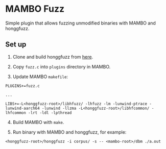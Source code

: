 # MAMBO Fuzz

Simple plugin that allows fuzzing unmodified binaries with MAMBO and honggfuzz.

## Set up

1. Clone and build honggfuzz from [here](https://github.com/google/honggfuzz).

2. Copy `fuzz.c` into `plugins` directory in MAMBO.

3. Update MAMBO `makefile`:

```
PLUGINS+=fuzz.c

...

LIBS+=-L<honggfuzz-root>/libhfuzz/ -lhfuzz -lm -lunwind-ptrace -lunwind-aarch64 -lunwind -llzma -L<honggfuzz-root>/libhfcommon/ -lhfcommon -lrt -ldl -lpthread
```

4. Build MAMBO with `make`.

5. Run binary with MAMBO and honggfuzz, for example:

```
<honggfuzz-root>/honggfuzz -i corpus/ -s -- <mambo-root>/dbm ./a.out
```
